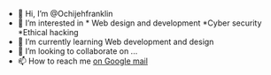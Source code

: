 - 👋 Hi, I’m @Ochijehfranklin
- 👀 I’m interested in * Web design and development
*Cyber security
*Ethical hacking
- 🌱 I’m currently learning Web development and design
- 💞️ I’m looking to collaborate on ...
- 📫 How to reach me [on Google mail](Https://ochijehfrankli@gmail.com)

<!---
Ochijehfranklin/Ochijehfranklin is a ✨ special ✨ repository because its `README.md` (this file) appears on your GitHub profile.
You can click the Preview link to take a look at your changes.
--->
